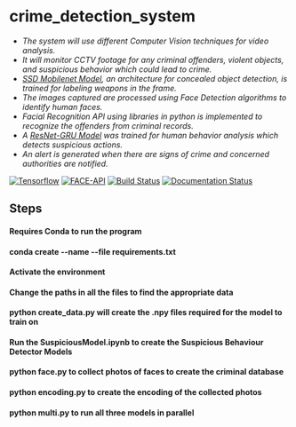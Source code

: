# crime_detection_system

* _The system will use different Computer Vision techniques for video analysis._ 
* _It will monitor CCTV footage for any criminal offenders, violent objects, and suspicious behavior which could lead to crime._
* _[SSD Mobilenet Model](https://github.com/tensorflow/models/tree/master/research/object_detection/samples/configs), an architecture for concealed object detection, is trained for labeling weapons in the frame._
* _The images captured are processed using Face Detection algorithms to identify human faces._ 
* _Facial Recognition API using libraries in python is implemented to recognize the offenders from criminal records._ 
* _A [ResNet-GRU Model](https://www.researchgate.net/publication/344002214_A_Novel_Fault_Identification_Method_for_Photovoltaic_Array_Via_Convolutional_Neural_Network_and_Residual_Gated_Recurrent_Unit) was trained for human behavior analysis which detects suspicious actions._ 
* _An alert is generated when there are signs of crime and concerned authorities are notified._

[![Tensorflow](https://img.shields.io/badge/tensorflow.js-utilizing-green)](https://js.tensorflow.org/api/latest/)
[![FACE-API](https://img.shields.io/badge/face--api.js-recognition-green)](https://justadudewhohacks.github.io/face-api.js/docs/index.html)
[![Build Status](https://github.com/ageitgey/face_recognition/workflows/CI/badge.svg?branch=master&event=push)](https://github.com/ageitgey/face_recognition/actions?query=workflow%3ACI)
[![Documentation Status](https://readthedocs.org/projects/face-recognition/badge/?version=latest)](http://face-recognition.readthedocs.io/en/latest/?badge=latest)


## Steps

#### Requires Conda to run the program
#### conda create --name <envname> --file requirements.txt
#### Activate the environment
#### Change the paths in all the files to find the appropriate data
#### python create_data.py will create the .npy files required for the model to train on
#### Run the SuspiciousModel.ipynb to create the Suspicious Behaviour Detector Models
#### python face.py to collect photos of faces to create the criminal database
#### python encoding.py to create the encoding of the collected photos
#### python multi.py to run all three models in parallel
  
  
